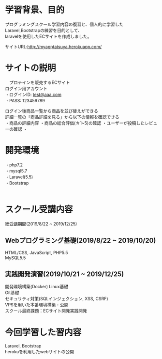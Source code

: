 # 学習背景、目的
 プログラミングスクール学習内容の復習と、個人的に学習したLaravel,Bootstrapの練習を目的として、  
 laravelを使用したECサイトを作成しました。  
 
 サイトURL:http://myapptatsuya.herokuapp.com/  

           
# サイトの説明
　プロテインを販売するECサイト  
  ログイン用アカウント  
    ・ログインID: test@aaa.com  
    ・PASS:      123456789  
   
   ログイン後商品一覧から商品を並び替えができる  
   詳細一覧の「商品詳細を見る」から以下の情報を確認できる  
   ・商品の詳細内容
   ・商品の総合評価(☆1~5)の確認
   ・ユーザーが投稿したレビューの確認
   ・
    
# 開発環境
  ・php7.2  
  ・mysql5.7  
  ・Laravel(5.5)  
  ・Bootstrap  
<br>

# スクール受講内容
総受講期間(2019/8/22 ~ 2019/12/25)

## Webプログラミング基礎(2019/8/22 ~ 2019/10/20)
HTML/CSS, JavaScript, PHP5.5  
MySQL5.5  

## 実践開発演習(2019/10/21 ~ 2019/12/25)
開発環境構築(Docker)  Linux基礎  
Git基礎  
セキュリティ対策(SQLインジェクション, XSS, CSRF)  
VPSを用いた本番環境構築・公開  
スクール最終課題：ECサイト開発実践開発  

# 今回学習した習内容
Laravel, Bootstrap  
herokuを利用したwebサイトの公開
